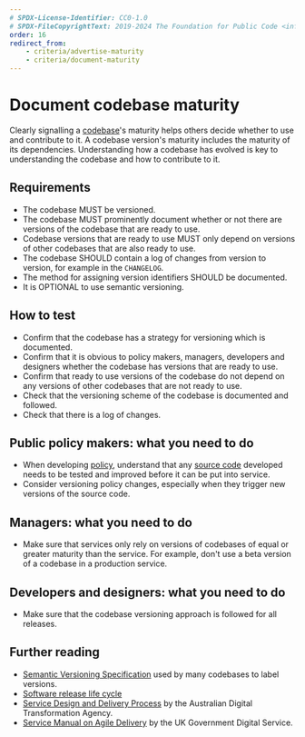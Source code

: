 ```yaml
---
# SPDX-License-Identifier: CC0-1.0
# SPDX-FileCopyrightText: 2019-2024 The Foundation for Public Code <info@publiccode.net>, https://standard.publiccode.net/AUTHORS
order: 16
redirect_from:
    - criteria/advertise-maturity
    - criteria/document-maturity
---
```

# Document codebase maturity

Clearly signalling a [codebase](../glossary.md#codebase)'s maturity helps others decide whether to use and contribute to it.
A codebase version's maturity includes the maturity of its dependencies.
Understanding how a codebase has evolved is key to understanding the codebase and how to contribute to it.

## Requirements

* The codebase MUST be versioned.
* The codebase MUST prominently document whether or not there are versions of the codebase that are ready to use.
* Codebase versions that are ready to use MUST only depend on versions of other codebases that are also ready to use.
* The codebase SHOULD contain a log of changes from version to version, for example in the `CHANGELOG`.
* The method for assigning version identifiers SHOULD be documented.
* It is OPTIONAL to use semantic versioning.

## How to test

* Confirm that the codebase has a strategy for versioning which is documented.
* Confirm that it is obvious to policy makers, managers, developers and designers whether the codebase has versions that are ready to use.
* Confirm that ready to use versions of the codebase do not depend on any versions of other codebases that are not ready to use.
* Check that the versioning scheme of the codebase is documented and followed.
* Check that there is a log of changes.

## Public policy makers: what you need to do

* When developing [policy](../glossary.md#policy), understand that any [source code](../glossary.md#source-code) developed needs to be tested and improved before it can be put into service.
* Consider versioning policy changes, especially when they trigger new versions of the source code.

## Managers: what you need to do

* Make sure that services only rely on versions of codebases of equal or greater maturity than the service. For example, don't use a beta version of a codebase in a production service.

## Developers and designers: what you need to do

* Make sure that the codebase versioning approach is followed for all releases.

## Further reading

* [Semantic Versioning Specification](https://semver.org/) used by many codebases to label versions.
* [Software release life cycle](https://en.wikipedia.org/wiki/Software_release_life_cycle)
* [Service Design and Delivery Process](https://www.dta.gov.au/help-and-advice/build-and-improve-services/service-design-and-delivery-process) by the Australian Digital Transformation Agency.
* [Service Manual on Agile Delivery](https://www.gov.uk/service-manual/agile-delivery) by the UK Government Digital Service.
